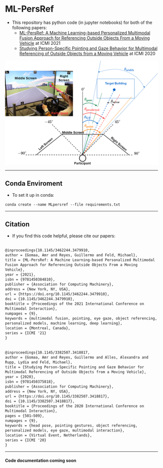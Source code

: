 # ML-PersRef #
- This repository has python code (in jupyter notebooks) for both of the following papers: 
  - [ML-PersRef: A Machine Learning-based Personalized Multimodal Fusion Approach for Referencing Outside Objects From a Moving Vehicle](https://doi.org/10.1145/3462244.3479910) at ICMI 2021
  - [Studying Person-Specific Pointing and Gaze Behavior for Multimodal Referencing of Outside Objects from a Moving Vehicle](https://dl.acm.org/doi/10.1145/3382507.3418817) at ICMI 2020

![alt text](https://github.com/amr-gomaa/ML-PersRef/blob/main/Fig.png)

- - -

## Conda Enviroment ##
- To set it up in conda: 
```
conda create --name MLpersref --file requirements.txt
```
- - -
## Citation ##

- If you find this code helpful, please cite our papers:
```

@inproceedings{10.1145/3462244.3479910,
author = {Gomaa, Amr and Reyes, Guillermo and Feld, Michael},
title = {ML-PersRef: A Machine Learning-based Personalized Multimodal Fusion Approach for Referencing Outside Objects From a Moving Vehicle},
year = {2021},
isbn = {9781450384810},
publisher = {Association for Computing Machinery},
address = {New York, NY, USA},
url = {https://doi.org/10.1145/3462244.3479910},
doi = {10.1145/3462244.3479910},
booktitle = {Proceedings of the 2021 International Conference on Multimodal Interaction},
numpages = {9},
keywords = {multimodal fusion, pointing, eye gaze, object referencing, personalized models, machine learning, deep learning},
location = {Montreal, Canada},
series = {ICMI '21}
}


@inproceedings{10.1145/3382507.3418817,
author = {Gomaa, Amr and Reyes, Guillermo and Alles, Alexandra and Rupp, Lydia and Feld, Michael},
title = {Studying Person-Specific Pointing and Gaze Behavior for Multimodal Referencing of Outside Objects from a Moving Vehicle},
year = {2020},
isbn = {9781450375818},
publisher = {Association for Computing Machinery},
address = {New York, NY, USA},
url = {https://doi.org/10.1145/3382507.3418817},
doi = {10.1145/3382507.3418817},
booktitle = {Proceedings of the 2020 International Conference on Multimodal Interaction},
pages = {501–509},
numpages = {9},
keywords = {head pose, pointing gestures, object referencing, personalized models, eye gaze, multimodal interaction},
location = {Virtual Event, Netherlands},
series = {ICMI '20}
}
```
- - -

#### Code documentation coming soon ####
